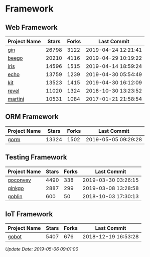 # Framework

## Web Framework

| Project Name | Stars | Forks | Last Commit |
| ------------ | ----- | ----- | ----------- |
| [gin](https://github.com/gin-gonic/gin) | 26798 | 3122 | 2019-04-24 12:21:41 |
| [beego](https://github.com/astaxie/beego) | 20210 | 4116 | 2019-04-29 10:19:22 |
| [iris](https://github.com/kataras/iris) | 14596 | 1515 | 2019-04-14 18:59:24 |
| [echo](https://github.com/labstack/echo) | 13759 | 1239 | 2019-04-30 05:54:49 |
| [kit](https://github.com/go-kit/kit) | 13523 | 1415 | 2019-04-30 16:12:09 |
| [revel](https://github.com/revel/revel) | 11020 | 1324 | 2018-10-30 13:23:52 |
| [martini](https://github.com/go-martini/martini) | 10531 | 1084 | 2017-01-21 21:58:54 |

## ORM Framework

| Project Name | Stars | Forks | Last Commit |
| ------------ | ----- | ----- | ----------- |
| [gorm](https://github.com/jinzhu/gorm) | 13324 | 1502 | 2019-05-05 09:29:28 |

## Testing Framework

| Project Name | Stars | Forks | Last Commit |
| ------------ | ----- | ----- | ----------- |
| [goconvey](https://github.com/smartystreets/goconvey) | 4490 | 338 | 2019-03-30 03:26:15 |
| [ginkgo](https://github.com/onsi/ginkgo) | 2887 | 299 | 2019-03-08 13:28:58 |
| [goblin](https://github.com/franela/goblin) | 600 | 50 | 2018-10-03 17:30:13 |

## IoT Framework

| Project Name | Stars | Forks | Last Commit |
| ------------ | ----- | ----- | ----------- |
| [gobot](https://github.com/hybridgroup/gobot) | 5407 | 676 | 2018-12-19 16:53:28 |

*Update Date: 2019-05-06 09:01:00*